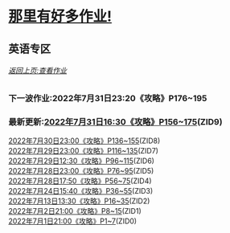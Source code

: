 # [那里有好多作业!](https://iamrege.github.io/thereiszuoye)
## 英语专区
###### [返回上页:查看作业](https://iamrege.github.io/thereiszuoye/releases)
### 下一波作业:2022年7月31日23:20《攻略》P176\~195
### 最新更新:[2022年7月31日16:30《攻略》P156\~175](https://iamrege.github.io/thereiszuoye/releases/english/9)\(ZID9\)
[2022年7月30日23:00《攻略》P136\~155](https://iamrege.github.io/thereiszuoye/releases/english/8)\(ZID8\)  
[2022年7月29日23:00《攻略》P116\~135](https://iamrege.github.io/thereiszuoye/releases/english/7)\(ZID7\)  
[2022年7月29日12:30《攻略》P96\~115](https://iamrege.github.io/thereiszuoye/releases/english/6)\(ZID6\)  
[2022年7月28日23:00《攻略》P76\~95](https://iamrege.github.io/thereiszuoye/releases/english/5)\(ZID5\)  
[2022年7月28日17:50《攻略》P56\~75](https://iamrege.github.io/thereiszuoye/releases/english/4)\(ZID4\)  
[2022年7月24日15:40《攻略》P36\~55](https://iamrege.github.io/thereiszuoye/releases/english/3)\(ZID3\)  
[2022年7月13日13:30《攻略》P16\~35](https://iamrege.github.io/thereiszuoye/releases/english/2)\(ZID2\)  
[2022年7月2日21:00《攻略》P8\~15](https://iamrege.github.io/thereiszuoye/releases/english/1)\(ZID1\)  
[2022年7月1日21:00《攻略》P1\~7](https://iamrege.github.io/thereiszuoye/releases/english/0)\(ZID0\)
